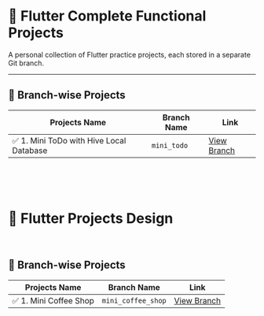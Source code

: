 # 📘 Flutter Complete Functional Projects

A personal collection of Flutter practice projects, each stored in a separate Git branch.

---

## 📂 Branch-wise Projects

| Projects Name             | Branch Name            | Link                                                                 |
|------------------|------------------------|----------------------------------------------------------------------|
| ✅ 1. Mini ToDo with Hive Local Database | `mini_todo`               | [View Branch](https://github.com/monir996/flutter-projects/tree/mini_todo) |

<br> <br> <br>

# 📘 Flutter Projects Design 
<br>

## 📂 Branch-wise Projects

| Projects Name             | Branch Name            | Link                                                                 |
|------------------|------------------------|----------------------------------------------------------------------|
| ✅ 1. Mini Coffee Shop | `mini_coffee_shop`               | [View Branch](https://github.com/monir996/flutter-projects/tree/mini_coffee_shop) |

